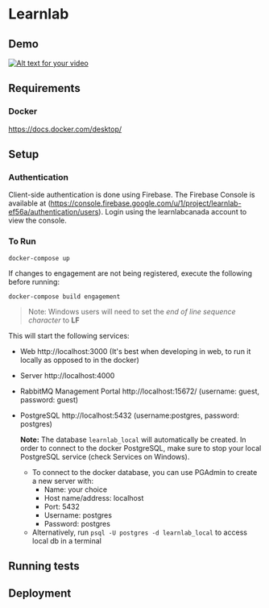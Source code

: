 # Learnlab

## Demo
[![Alt text for your video](https://img.youtube.com/vi/FwVtBnfUXdc/0.jpg)](https://www.youtube.com/watch?v=FwVtBnfUXdc&feature=youtu.be&ab_channel=Elision)

## Requirements
### Docker
https://docs.docker.com/desktop/

## Setup

### Authentication
Client-side authentication is done using Firebase. The Firebase Console is available at (https://console.firebase.google.com/u/1/project/learnlab-ef56a/authentication/users). Login using the learnlabcanada account to view the console.

### To Run
```
docker-compose up
```

If changes to engagement are not being registered, execute the following before running:
```
docker-compose build engagement
```

>Note: Windows users will need to set the *end of line sequence character* to **LF**


This will start the following services:
* Web http://localhost:3000 (It's best when developing in web, to run it locally as opposed to in the docker)
* Server http://localhost:4000
* RabbitMQ Management Portal http://localhost:15672/ (username: guest, password: guest)
* PostgreSQL http://localhost:5432 (username:postgres, password: postgres)

    **Note:** The database `learnlab_local` will automatically be created. In order to connect to the docker PostgreSQL, make sure to stop your local PostgreSQL service (check Services on Windows).
    * To connect to the docker database, you can use PGAdmin to create a new server with:
        * Name: your choice
        * Host name/address: localhost
        * Port: 5432
        * Username: postgres
        * Password: postgres
    * Alternatively, run `psql -U postgres -d learnlab_local` to access local db in a terminal
## Running tests

## Deployment

